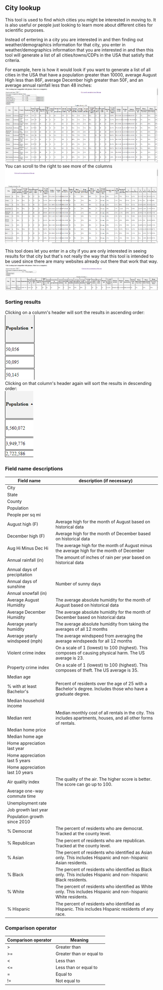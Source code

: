 
## City lookup
This tool is used to find which cities you might be interested in moving to. It is also useful or people just looking to learn more about different cities for scientific purposes.

Instead of entering in a city you are interested in and then finding out weather/demographics information for that city, you enter in weather/demographics information that you are interested in and then this tool will generate a list of all cities/towns/CDPs in the USA that satisfy that criteria.

For example, here is how it would look if you want to generate a list of all cities in the USA that have a population greater than 10000, average August High less than 86F, average December high greater than 50F, and an average annual rainfall less than 48 inches:
![image info](./images/screenie.png)
You can scroll to the right to see more of the columns
![image info](./images/screenie2.png)

This tool does let you enter in a city if you are only interested in seeing results for that city but that's not really the way that this tool is intended to be used since there are many websites already out there that work that way.
![image info](./images/screenie3.png)

### Sorting results
Clicking on a column's header will sort the results in ascending order:  
![image info](./images/screenie4.png)  
Clicking on that column's header again will sort the results in descending order:    
![image info](./images/screenie5.png)

### Field name descriptions

| Field name | description (if necessary) |
| ----------- | ----------- |
| City      |        |
| State   |    |
| County   |  |
| Population |  |
| People per sq mi |  |
| August high (F) | Average high for the month of August based on historical data |
| December high (F) | Average high for the month of December based on historical data |
| Aug Hi Minus Dec Hi | The average high for the month of August minus the average high for the month of December |
| Annual rainfall (in) | The amount of inches of rain per year based on historical data |
| Annual days of precipitation | |
| Annual days of sunshine | Number of sunny days |
| Annual snowfall (in) | |
| Average August Humidity | The average absolute humidity for the month of August based on historical data |
| Average December Humidity | The average absolute humidity for the month of December based on historical data |
| Average yearly humidity | The average absolute humidity from taking the averages of all 12 months |
| Average yearly windspeed (mph) | The average windspeed from averaging the average windspeeds for all 12 months |
| Violent crime index | On a scale of 1 (lowest) to 100 (highest). This composes of causing physical harm. The US average is 23. |
| Property crime index | On a scale of 1 (lowest) to 100 (highest). This composes of theft. The US average is 35.|
| Median age | |
| % with at least Bachelor's | Percent of residents over the age of 25 with a Bachelor's degree. Includes those who have a graduate degree. |
| Median household income | |
| Median rent | Median monthly cost of all rentals in the city. This includes apartments, houses, and all other forms of rentals. |
| Median home price | |
| Median home age | |
| Home appreciation last year | |
| Home appreciation last 5 years | |
| Home appreciation last 10 years |
| Air quality index | The quality of the air. The higher score is better. The score can go up to 100. |
| Average one-way commute time | |
| Unemployment rate | |
| Job growth last year | |
| Population growth since 2010 | |
| % Democrat | The percent of residents who are democrat. Tracked at the county level. |
| % Republican | The percent of residents who are republican. Tracked at the county level. |
| % Asian | The percent of residents who identified as Asian only. This includes Hispanic and non-hispanic Asian residents. |
| % Black | The percent of residents who identified as Black only. This includes Hispanic and non-hispanic Black residents. |
| % White | The percent of residents who identified as White only. This includes Hispanic and non-hispanic White residents. |
| % Hispanic | The percent of residents who identified as Hispanic. This includes Hispanic residents of any race. |

### Comparison operator
| Comparison operator | Meaning |
| ----------- | ----------- |
| >      | Greater than       |
| >=   | Greater than or equal to   |
| <   | Less than |
| <= | Less than or equal to |
| = | Equal to |
| != | Not equal to |
